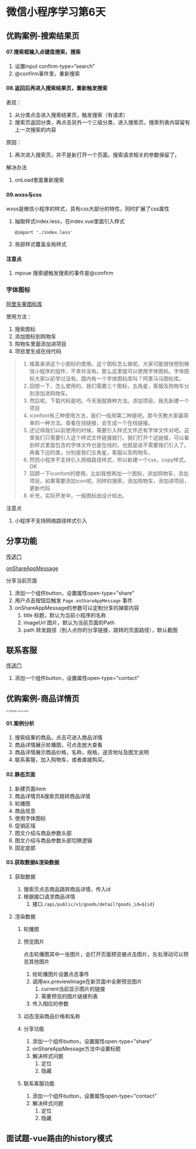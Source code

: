 # 微信小程序学习第6天



## 优购案例-搜索结果页

#### 07.搜索框输入点键盘搜索，搜索

1. 设置input confirm-type=“search”
2. @confirm事件里，重新搜索

#### 08.返回后再进入搜索结果页，重新触发搜索

表现：

1. 从分类点击进入搜索结果页，触发搜索（有请求）
2. 搜索页返回分类，再点击另外一个三级分类，进入搜索页，搜索列表内容留有上一次搜索的内容

原因：

1. 再次进入搜索页，并不是新打开一个页面，搜索请求相关的参数保留了。

解决办法

1. onLoad里面重新搜索

#### 09.wxss与css

wxss是微信小程序的样式，具有css大部分的特性，同时扩展了css属性

1. 抽取样式index.less，在index.vue里面引入样式

   ```vue
   @import './index.less'
   ```

2. 局部样式覆盖全局样式

#### 注意点

1. mpvue 搜索键触发搜索的事件是@confirm



### 字体图标

[阿里矢量图标库](https://www.iconfont.cn/)

使用方法：

1. 搜索图标
2. 添加图标到购物车
3. 购物车里面添加进项目
4. 项目里生成在线代码

> 1. 接着来讲这个小图标的使用。这个图标怎么做呢。大家可能很快想到微信小程序的组件，不幸并没有。那么这里就可以使用字体图标。字体图标大家以前学过没有。国内有一个字体图标库叫？阿里马马图标库。
> 2. 回想一下，怎么使用的。我们需要三个图标，五角星，客服及购物车分别添加进购物车。
> 3. 然后呢。下载代码是吧。今天我就换种方法。添加项目。我先新建一个项目
> 4. iconfont有三种使用方法，我们一般用第二种是吧。那今天教大家最简单的一种方法。查看在线链接，会生成一个在线链接。
> 5. 还记得我们以前使用的时候，需要引入样式文件还有字体文件对吧。这里我们只需要引入这个样式文件链接就行。我们打开个这链接，可以看到样式里面包含的字体文件也是在线的，也就是说不需要我们引入了。再看下边的类，分别是我们五角星，客服以及购物车。
> 6. 然而小程序不支持引入网络路径样式，所以新建一个css，copy样式。OK
> 7. 回顾一下iconfont的使用，比如我想再加一个图标，添加购物车，添加项目，如果需要添加icon呢。同样的搜索，添加购物车，添加进项目，更新代码
> 8. 补充，实际开发中，一般图标由设计给出。

注意点

1. 小程序不支持网络路径样式引入



## 分享功能

[传送门](https://developers.weixin.qq.com/miniprogram/dev/framework/open-ability/share.html)

[onShareAppMessage](https://developers.weixin.qq.com/miniprogram/dev/reference/api/Page.html#onShareAppMessage-Object-object)

分享当前页面

1. 添加一个组件button，设置属性open-type="share"
2. 用户点击按钮后触发 `Page.onShareAppMessage` 事件
3. onShareAppMessage的参数可以定制分享的弹窗内容
   1. title 标题，默认为当前小程序的名称
   2. imageUrl 图片，默认为当前页面的Path
   3. path 转发路径（别人点你的分享链接，跳转的页面路径），默认截图



## 联系客服

[传送门](https://developers.weixin.qq.com/miniprogram/dev/framework/open-ability/customer-message/customer-message.html)

1. 添加一个组件button，设置属性open-type="contact"

   

## 优购案例-商品详情页

<img src="C:\Users\panliang\Desktop\learnmp\day06\01-教学资料\微信小程序06-备课.assets\5-商品详情--goods_detail.PNG" alt="5-商品详情--goods_detail" style="zoom:33%;" />



#### 01.案例分析

1. 搜索结果的商品，点击可进入商品详情
2. 商品详情展示轮播图，可点击放大查看
3. 商品详情展示商品价格，名称，规格，送货地址及图文说明
4. 联系客服，加入购物车，或者直接购买。

#### 02.静态页面

1. 新建页面item
2. 商品详情页&搜索页跳转商品详情
3. 轮播图
4. 商品信息
5. 使用字体图标
6. 促销区域
7. 图文介绍与商品参数头部
8. 图文介绍与商品参数头部切换逻辑
9. 固定底部

#### 03.获取数据&渲染数据

1. 获取数据
   1. 搜索页点击商品跳转商品详情，传入id
   2. 根据接口请求商品详情
      1. 接口 `/api/public/v1/goods/detail?goods_id=${id}`

2. 渲染数据

   1. 轮播图

   2. 预览图片

      点击轮播图其中一张图片，会打开页面预览被点击图片，左右滑动可以预览其他图片

      1. 给轮播图片设置点击事件
      2. 调用wx.previewImage在新页面中全屏预览图片
         1. current当前显示图片的链接
         2. 需要预览的图片链接列表
      3. 传入相应的参数

   3. 动态渲染商品价格和名称

   4. 分享功能

      1. 添加一个组件button，设置属性open-type="share"
      2. onShareAppMessage方法中设置标题
      3. 解决样式问题
         1. 定位
         2. 隐藏
      
   5. 联系客服功能
   
      1. 添加一个组件button，设置属性open-type="contact"
      2. 解决样式问题
         1. 定位
         2. 隐藏

## 面试题-vue路由的history模式

